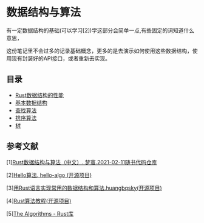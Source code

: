 # 数据结构与算法
有一定数据结构的基础(可以学习[2])学这部分会简单一点,有些固定的词知道什么意思，

这份笔记里不会过多的记录基础概念，更多的是去演示如何使用这些数据结构，使用现有封装好的API接口，或者重新去实现。


## 目录
 - [Rust数据结构的性能](./Rust数据结构的性能.md)
 - [基本数据结构](./基本数据结构.md)
 - [查找算法](./查找算法.md)
 - [排序算法](./排序算法.md)
 - [树](./树.md)

## 参考文献
[1][Rust数据结构与算法（中文）. 梦寰.2021-02-11](https://github.com/QMHTMY/RustBook/tree/main/books)[随书代码仓库](https://github.com/QMHTMY/RustBook/tree/main)

[2][Hello算法. hello-algo (开源项目)](https://www.hello-algo.com/chapter_hello_algo/)

[3][用Rust语言实现常用的数据结构和算法.huangbqsky(开源项目)](https://github.com/huangbqsky/rust-datastruct-and-algorithm?tab=readme-ov-file)

[4][Rust算法教程(开源项目)](https://algo.course.rs/)

[5][The Algorithms - Rust库](https://github.com/TheAlgorithms/Rust)







